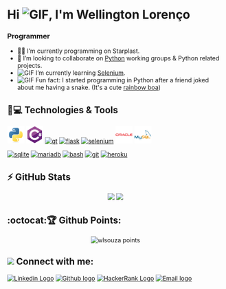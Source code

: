 # Hi <img alt="GIF" src="https://github.com/TheDudeThatCode/TheDudeThatCode/blob/master/Assets/wave.gif" width="35vw"/>, I'm Wellington Lorenço
### Programmer

- 👨‍💻 I’m currently programming on Starplast. 
- 🐍 I’m looking to collaborate on [Python](https://github.com/python) working groups & Python related projects. 
- <img alt="GIF" src="https://github.com/TheDudeThatCode/TheDudeThatCode/blob/master/Assets/powerup.gif" width="20vw" /> I’m currently learning [Selenium](https://github.com/SeleniumHQ/selenium).
- <img alt="GIF" src="https://github.com/TheDudeThatCode/TheDudeThatCode/blob/master/Assets/coin.gif" width="20vw" /> Fun fact: I started programming in Python after a friend joked about me having a snake. (It's a cute [rainbow boa](https://en.wikipedia.org/wiki/Rainbow_boa))



## 🚀💻 Technologies & Tools
[<img src="https://raw.githubusercontent.com/devicons/devicon/master/icons/python/python-original.svg" alt="python" width="40vw"/>](https://www.python.org)
[<img src="https://raw.githubusercontent.com/devicons/devicon/master/icons/csharp/csharp-original.svg" alt="csharp" width="40vw"/>](https://www.w3schools.com/cs)
[<img src="https://upload.wikimedia.org/wikipedia/commons/0/0b/Qt_logo_2016.svg" alt="qt" width="40vw"/>](https://www.qt.io)
[<img src="https://www.vectorlogo.zone/logos/pocoo_flask/pocoo_flask-icon.svg" alt="flask" width="40vw"/>](https://flask.palletsprojects.com/) 
[<img src="https://raw.githubusercontent.com/detain/svg-logos/780f25886640cef088af994181646db2f6b1a3f8/svg/selenium-logo.svg" alt="selenium" width="40vw"/>](https://www.selenium.dev)
[<img src="https://raw.githubusercontent.com/devicons/devicon/master/icons/oracle/oracle-original.svg" alt="oracle" width="40"/>](https://www.oracle.com/)
[<img src="https://raw.githubusercontent.com/devicons/devicon/master/icons/mysql/mysql-original-wordmark.svg" alt="mysql" width="40vw"/>]("https://www.mysql.com/)
<!-- [<img src="https://cdn.worldvectorlogo.com/logos/microsoft-sql-server.svg" alt="mssql" width="40vw">](https://www.microsoft.com/en-us/sql-server) -->
[<img src="https://www.vectorlogo.zone/logos/sqlite/sqlite-icon.svg" alt="sqlite" width="40vw"/>](https://www.sqlite.org/)
[<img src="https://www.vectorlogo.zone/logos/mariadb/mariadb-icon.svg" alt="mariadb" width="40vw"/>](https://mariadb.org/)
[<img src="https://www.vectorlogo.zone/logos/gnu_bash/gnu_bash-icon.svg" alt="bash" width="40vw"/>](https://www.gnu.org/software/bash/)
[<img src="https://www.vectorlogo.zone/logos/git-scm/git-scm-icon.svg" alt="git" width="40vw"/>](https://git-scm.com/)
[<img src="https://www.vectorlogo.zone/logos/heroku/heroku-icon.svg" alt="heroku" width="40vw"/>](https://heroku.com)
<!-- 
[<img src="https://raw.githubusercontent.com/devicons/devicon/master/icons/javascript/javascript-original.svg" alt="javascript" width="40vw"/>](https://developer.mozilla.org/en-US/docs/Web/JavaScript)
[<img src="https://raw.githubusercontent.com/devicons/devicon/master/icons/php/php-original.svg" alt="php" width="40vw"/>](https://www.php.net") 
-->


## ⚡ GitHub Stats
<p align='center'>
  <a href="#"><img src="https://github-readme-stats.vercel.app/api/top-langs/?username=wlsouza&hide=JavaScript&layout=compact&show_icons=true&theme=chartreuse-dark"></a> 
  <a href="#"><img src="https://github-readme-stats.vercel.app/api?username=wlsouza&count_private=true&show_icons=true&theme=chartreuse-dark"></a>
</p>


## :octocat:🏆️ Github Points: 
<p align="center">
    <img src="https://github-profile-trophy.vercel.app/?username=wlsouza&theme=darkhub&margin-w=7&hide_border=true" alt="wlsouza points"/>
</p>


## <img src="https://github.com/TheDudeThatCode/TheDudeThatCode/blob/master/Assets/Handshake.gif" height="32px"> Connect with me:
[<img src="https://github.com/TheDudeThatCode/TheDudeThatCode/blob/master/Assets/Linkedin.svg" alt="Linkedin Logo" width="40vw">](https://in.linkedin.com/in/wellingtonlorenco)
[<img src="https://cdn.svgporn.com/logos/github-icon.svg" alt="Github logo" width="40vw">](https://github.com/wlsouza)
[<img src="https://github.com/TheDudeThatCode/TheDudeThatCode/blob/master/Assets/HackerRank.svg" alt="HackerRank Logo" width="40vw">](https://www.hackerrank.com/wlsouza) [<img src="https://github.com/TheDudeThatCode/TheDudeThatCode/blob/master/Assets/Gmail.svg" alt="Email logo" width="40vw">](mailto:wlsouza@protonmail.com)

